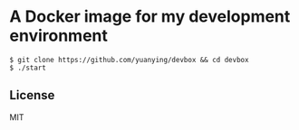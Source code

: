 # A Docker image for my development environment 

```
$ git clone https://github.com/yuanying/devbox && cd devbox
$ ./start
```

## License

MIT

